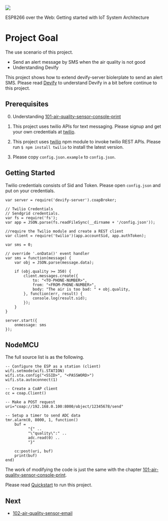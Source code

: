 ![](http://res.cloudinary.com/jollen/image/upload/h_110/v1455862763/devify-logo_rh63vl.png)

ESP8266 over the Web: Getting started with IoT System Architecture

# Project Goal

The use scenario of this project.

* Send an alert message by SMS when the air quality is not good
* Understanding Devify

This project shows how to extend devify-server biolerplate to send an alert SMS. Please read [Devify](https://github.com/DevifyPlatform/devify-server/blob/master/README.md) to understand Devify in a bit before continue to this project.

## Prerequisites

0. Understanding [101-air-quality-sensor-console-print](../101-air-quality-sensor-console-print)

1. This project uses twilio APIs for text messaging. Please signup and get your own credentials at [twilio](https://www.twilio.com).

2. This project uses [twilio](https://www.npmjs.com/package/twilio) npm module to invoke twilio REST APIs. Please run `$ npm install twilio` to install the latest version.

3. Please copy ```config.json.example``` to ```config.json```.

## Getting Started

Twilio credentials consists of Sid and Token. Please open ```config.json``` and put on your credentials.

```
var server = require('devify-server').coapBroker;

// Twilio Credentials 
// Sendgrid credentials.
var fs = require('fs');
var app = JSON.parse(fs.readFileSync(__dirname + '/config.json'));
 
//require the Twilio module and create a REST client 
var client = require('twilio')(app.accountSid, app.authToken); 

var sms = 0;

// override '.onData()' event handler
var sms = function(message) {
	var obj = JSON.parse(message.data);

	if (obj.quality >= 350) {
		client.messages.create({ 
			to: "<TO-PHONE-NUMBER>", 
			from: "<FROM-PHONE-NUMBER>", 
			body: "The air is too bad: " + obj.quality,   
		}, function(err, result) { 
			console.log(result.sid); 
		});
	}
}

server.start({
	onmessage: sms
});
```

## NodeMCU

The full source list is as the following.

```
-- Configure the ESP as a station (client)
wifi.setmode(wifi.STATION)  
wifi.sta.config("<SSID>", "<PASSWORD>")  
wifi.sta.autoconnect(1)

-- Create a CoAP client
cc = coap.Client()

-- Make a POST request
uri="coap://192.168.0.100:8000/object/12345678/send"

-- Setup a timer to send ADC data
tmr.alarm(0, 8000, 1, function() 
    buf = 
          "{" ..
          "\"quality\":" ..
          adc.read(0) ..
          "}"
    
    cc:post(uri, buf)
    print(buf)
end)
```

The work of modifying the code is just the same with the chapter [101-air-quality-sensor-console-print](../101-air-quality-sensor-console-print#nodemcu).

Please read [Quickstart](../101-air-quality-sensor-console-print#quickstart) to run this project.

## Next

* [102-air-quality-sensor-email](../102-air-quality-sensor-email)
